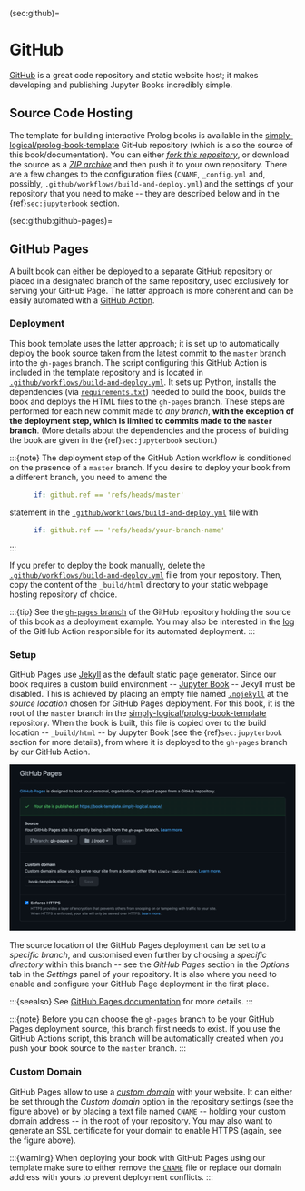 (sec:github)=
# GitHub #

[GitHub] is a great code repository and static website host; it makes
developing and publishing Jupyter Books incredibly simple.

## Source Code Hosting ##

The template for building interactive Prolog books is available in the
[simply-logical/prolog-book-template] GitHub repository (which is also the
source of this book/documentation).
You can either [*fork this repository*], or download the source as a
[*ZIP archive*] and then push it to your own repository.
There are a few changes to the configuration files (`CNAME`, `_config.yml` and,
possibly, `.github/workflows/build-and-deploy.yml`) and the settings of your
repository that you need to make -- they are described below and in the
{ref}`sec:jupyterbook` section.

(sec:github:github-pages)=
## GitHub Pages ##

A built book can either be deployed to a separate GitHub repository or placed
in a designated branch of the same repository, used exclusively for serving
your GitHub Page.
The latter approach is more coherent and can be easily automated with a
[GitHub Action].

### Deployment ###

This book template uses the latter approach; it is set up to automatically
deploy the book source taken from the latest commit to the `master` branch into
the `gh-pages` branch.
The script configuring this GitHub Action is included in the template
repository and is located in [`.github/workflows/build-and-deploy.yml`].
It sets up Python, installs the dependencies (via [`requirements.txt`]) needed
to build the book, builds the book and deploys the HTML files to the
`gh-pages` branch.
These steps are performed for each new commit made to *any branch*,
**with the exception of the deployment step, which is limited to commits made
to the `master` branch**.
(More details about the dependencies and the process of building the book are
given in the {ref}`sec:jupyterbook` section.)

:::{note}
The deployment step of the GitHub Action workflow is conditioned on the
presence of a `master` branch.
If you desire to deploy your book from a different branch, you need to amend
the
```yaml
      if: github.ref == 'refs/heads/master'
```
statement in the [`.github/workflows/build-and-deploy.yml`] file with
```yaml
      if: github.ref == 'refs/heads/your-branch-name'
```
:::

If you prefer to deploy the book manually, delete the
[`.github/workflows/build-and-deploy.yml`] file from your repository.
Then, copy the content of the `_build/html` directory to your static webpage
hosting repository of choice.

:::{tip}
See the [`gh-pages` branch] of the GitHub repository holding the source of
this book as a deployment example.
You may also be interested in the [log] of the GitHub Action responsible for
its automated deployment.
:::

### Setup ###

GitHub Pages use [Jekyll] as the default static page generator.
Since our book requires a custom build environment -- [Jupyter Book] -- Jekyll
must be disabled.
This is achieved by placing an empty file named [`.nojekyll`] at the
*source location* chosen for GitHub Pages deployment.
For this book, it is the root of the `master` branch in the
[simply-logical/prolog-book-template] repository.
When the book is built, this file is copied over to the build location
-- `_build/html` -- by Jupyter Book (see the {ref}`sec:jupyterbook` section for
more details), from where it is deployed to the `gh-pages` branch by our
GitHub Action.

![GitHub Pages configuration panel](/src/fig/gh-pages.png)

The source location of the GitHub Pages deployment can be set to a
*specific branch*, and customised even further by choosing a
*specific directory* within this branch -- see the *GitHub Pages* section in
the *Options* tab in the *Settings* panel of your repository.
It is also where you need to enable and configure your GitHub Page deployment
in the first place.

:::{seealso}
See [GitHub Pages documentation] for more details.
:::

:::{note}
Before you can choose the `gh-pages` branch to be your GitHub Pages deployment
source, this branch first needs to exist.
If you use the GitHub Actions script, this branch will be automatically created
when you push your book source to the `master` branch.
:::

### Custom Domain ###

GitHub Pages allow to use a [*custom domain*] with your website.
It can either be set through the *Custom domain* option in the repository
settings (see the figure above) or by placing a text file named [`CNAME`]
-- holding your custom domain address -- in the root of your repository.
You may also want to generate an SSL certificate for your domain to enable
HTTPS (again, see the figure above).

:::{warning}
When deploying your book with GitHub Pages using our template make sure
to either remove the [`CNAME`] file or replace our domain address with yours
to prevent deployment conflicts.
:::

[GitHub]: https://github.com/
[GitHub Pages]: https://pages.github.com/
[GitHub Action]: https://github.com/features/actions
[Jupyter Book]: https://jupyterbook.org/
[Jupyter Books]: https://jupyterbook.org/
[Jekyll]: https://jekyllrb.com/
[simply-logical/prolog-book-template]: https://github.com/simply-logical/prolog-book-template
[*fork this repository*]: https://github.com/simply-logical/prolog-book-template
[*ZIP archive*]: https://github.com/simply-logical/prolog-book-template/archive/master.zip
[`.github/workflows/build-and-deploy.yml`]: https://github.com/simply-logical/prolog-book-template/blob/master/.github/workflows/build-and-deploy.yml
[`requirements.txt`]: https://github.com/simply-logical/prolog-book-template/blob/master/requirements.txt
[`.nojekyll`]: https://github.com/simply-logical/prolog-book-template/blob/master/.nojekyll
[`CNAME`]: https://github.com/simply-logical/prolog-book-template/blob/master/CNAME
[`gh-pages` branch]: https://github.com/simply-logical/prolog-book-template/tree/gh-pages
[log]: https://github.com/simply-logical/prolog-book-template/actions
[GitHub Pages documentation]: https://docs.github.com/en/github/working-with-github-pages/configuring-a-publishing-source-for-your-github-pages-site
[*custom domain*]: https://docs.github.com/en/github/working-with-github-pages/configuring-a-custom-domain-for-your-github-pages-site
